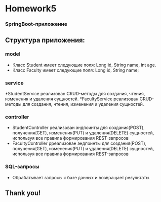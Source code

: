 # Homework5
### SpringBoot-приложение

## Структура приложения:
### model
* Класс Student имеет следующие поля: Long id, String name, int age.
* Класс Faculty имеет следующие поля: Long id, String name;
### service
*StudentService реализован CRUD-методы для создания, чтения, изменения и удаления сущностей.
*FacultyService реализован CRUD-методы для создания, чтения, изменения и удаления сущностей.
### controller
* StudentController реализован эндпоинты для создания(POST), получения(GET), изменения(PUT) и удаления(DELETE) сущностей, используя все правила формирования REST-запросов
* FacultyController рреализован эндпоинты для создания(POST), получения(GET), изменения(PUT) и удаления(DELETE) сущностей, используя все правила формирования REST-запросов

### SQL-запросы
* Обрабатывает запросы к базе данных и возвращает результаты.

## Thank you!
